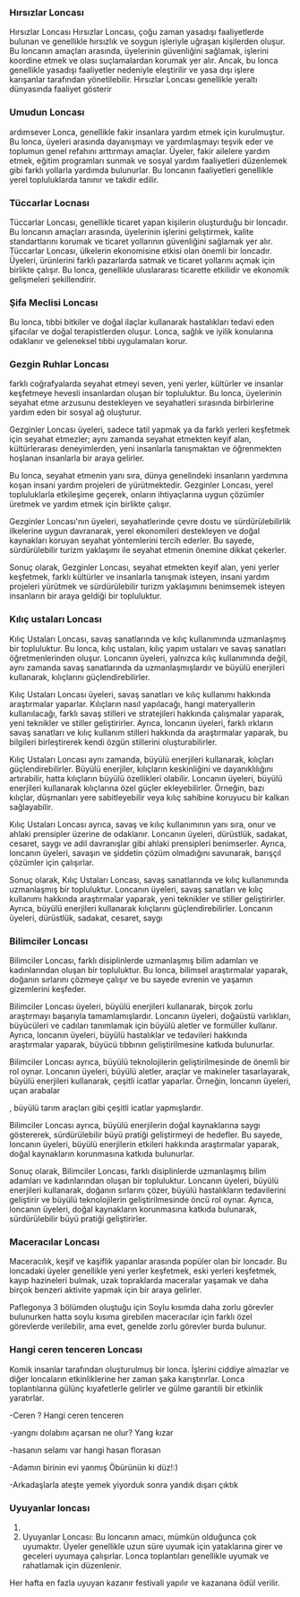 ### Hırsızlar Loncası

Hırsızlar Loncası Hırsızlar Loncası, çoğu zaman yasadışı faaliyetlerde bulunan ve genellikle hırsızlık ve soygun işleriyle uğraşan kişilerden oluşur. Bu loncanın amaçları arasında, üyelerinin güvenliğini sağlamak, işlerini koordine etmek ve olası suçlamalardan korumak yer alır. Ancak, bu lonca genellikle yasadışı faaliyetler nedeniyle eleştirilir ve yasa dışı işlere karışanlar tarafından yönetilebilir. Hırsızlar Loncası genellikle yeraltı dünyasında faaliyet gösterir
### Umudun Loncası
ardımsever Lonca, genellikle fakir insanlara yardım etmek için kurulmuştur. Bu lonca, üyeleri arasında dayanışmayı ve yardımlaşmayı teşvik eder ve toplumun genel refahını arttırmayı amaçlar. Üyeler, fakir ailelere yardım etmek, eğitim programları sunmak ve sosyal yardım faaliyetleri düzenlemek gibi farklı yollarla yardımda bulunurlar. Bu loncanın faaliyetleri genellikle yerel topluluklarda tanınır ve takdir edilir.
### Tüccarlar Locnası
Tüccarlar Loncası, genellikle ticaret yapan kişilerin oluşturduğu bir loncadır. Bu loncanın amaçları arasında, üyelerinin işlerini geliştirmek, kalite standartlarını korumak ve ticaret yollarının güvenliğini sağlamak yer alır. Tüccarlar Loncası, ülkelerin ekonomisine etkisi olan önemli bir loncadır. Üyeleri, ürünlerini farklı pazarlarda satmak ve ticaret yollarını açmak için birlikte çalışır. Bu lonca, genellikle uluslararası ticarette etkilidir ve ekonomik gelişmeleri şekillendirir.

### Şifa Meclisi Loncası
Bu lonca, tıbbi bitkiler ve doğal ilaçlar kullanarak hastalıkları tedavi eden şifacılar ve doğal terapistlerden oluşur. Lonca, sağlık ve iyilik konularına odaklanır ve geleneksel tıbbi uygulamaları korur.
### Gezgin Ruhlar Loncası
farklı coğrafyalarda seyahat etmeyi seven, yeni yerler, kültürler ve insanlar keşfetmeye hevesli insanlardan oluşan bir topluluktur. Bu lonca, üyelerinin seyahat etme arzusunu destekleyen ve seyahatleri sırasında birbirlerine yardım eden bir sosyal ağ oluşturur.

Gezginler Loncası üyeleri, sadece tatil yapmak ya da farklı yerleri keşfetmek için seyahat etmezler; aynı zamanda seyahat etmekten keyif alan, kültürlerarası deneyimlerden, yeni insanlarla tanışmaktan ve öğrenmekten hoşlanan insanlarla bir araya gelirler.

Bu lonca, seyahat etmenin yanı sıra, dünya genelindeki insanların yardımına koşan insani yardım projeleri de yürütmektedir. Gezginler Loncası, yerel topluluklarla etkileşime geçerek, onların ihtiyaçlarına uygun çözümler üretmek ve yardım etmek için birlikte çalışır.

Gezginler Loncası'nın üyeleri, seyahatlerinde çevre dostu ve sürdürülebilirlik ilkelerine uygun davranarak, yerel ekonomileri destekleyen ve doğal kaynakları koruyan seyahat yöntemlerini tercih ederler. Bu sayede, sürdürülebilir turizm yaklaşımı ile seyahat etmenin önemine dikkat çekerler.

Sonuç olarak, Gezginler Loncası, seyahat etmekten keyif alan, yeni yerler keşfetmek, farklı kültürler ve insanlarla tanışmak isteyen, insani yardım projeleri yürütmek ve sürdürülebilir turizm yaklaşımını benimsemek isteyen insanların bir araya geldiği bir topluluktur.


### Kılıç ustaları Loncası
Kılıç Ustaları Loncası, savaş sanatlarında ve kılıç kullanımında uzmanlaşmış bir topluluktur. Bu lonca, kılıç ustaları, kılıç yapım ustaları ve savaş sanatları öğretmenlerinden oluşur. Loncanın üyeleri, yalnızca kılıç kullanımında değil, aynı zamanda savaş sanatlarında da uzmanlaşmışlardır ve büyülü enerjileri kullanarak, kılıçlarını güçlendirebilirler.

Kılıç Ustaları Loncası üyeleri, savaş sanatları ve kılıç kullanımı hakkında araştırmalar yaparlar. Kılıçların nasıl yapılacağı, hangi materyallerin kullanılacağı, farklı savaş stilleri ve stratejileri hakkında çalışmalar yaparak, yeni teknikler ve stiller geliştirirler. Ayrıca, loncanın üyeleri, farklı ırkların savaş sanatları ve kılıç kullanım stilleri hakkında da araştırmalar yaparak, bu bilgileri birleştirerek kendi özgün stillerini oluşturabilirler.

Kılıç Ustaları Loncası aynı zamanda, büyülü enerjileri kullanarak, kılıçları güçlendirebilirler. Büyülü enerjiler, kılıçların keskinliğini ve dayanıklılığını artırabilir, hatta kılıçların büyülü özellikleri olabilir. Loncanın üyeleri, büyülü enerjileri kullanarak kılıçlarına özel güçler ekleyebilirler. Örneğin, bazı kılıçlar, düşmanları yere sabitleyebilir veya kılıç sahibine koruyucu bir kalkan sağlayabilir.

Kılıç Ustaları Loncası ayrıca, savaş ve kılıç kullanımının yanı sıra, onur ve ahlaki prensipler üzerine de odaklanır. Loncanın üyeleri, dürüstlük, sadakat, cesaret, saygı ve adil davranışlar gibi ahlaki prensipleri benimserler. Ayrıca, loncanın üyeleri, savaşın ve şiddetin çözüm olmadığını savunarak, barışçıl çözümler için çalışırlar.

Sonuç olarak, Kılıç Ustaları Loncası, savaş sanatlarında ve kılıç kullanımında uzmanlaşmış bir topluluktur. Loncanın üyeleri, savaş sanatları ve kılıç kullanımı hakkında araştırmalar yaparak, yeni teknikler ve stiller geliştirirler. Ayrıca, büyülü enerjileri kullanarak kılıçlarını güçlendirebilirler. Loncanın üyeleri, dürüstlük, sadakat, cesaret, saygı
### Bilimciler Loncası
Bilimciler Loncası, farklı disiplinlerde uzmanlaşmış bilim adamları ve kadınlarından oluşan bir topluluktur. Bu lonca, bilimsel araştırmalar yaparak, doğanın sırlarını çözmeye çalışır ve bu sayede evrenin ve yaşamın gizemlerini keşfeder.

Bilimciler Loncası üyeleri, büyülü enerjileri kullanarak, birçok zorlu araştırmayı başarıyla tamamlamışlardır. Loncanın üyeleri, doğaüstü varlıkları, büyücüleri ve cadıları tanımlamak için büyülü aletler ve formüller kullanır. Ayrıca, loncanın üyeleri, büyülü hastalıklar ve tedavileri hakkında araştırmalar yaparak, büyücü tıbbının geliştirilmesine katkıda bulunurlar.

Bilimciler Loncası ayrıca, büyülü teknolojilerin geliştirilmesinde de önemli bir rol oynar. Loncanın üyeleri, büyülü aletler, araçlar ve makineler tasarlayarak, büyülü enerjileri kullanarak, çeşitli icatlar yaparlar. Örneğin, loncanın üyeleri, uçan arabalar

, büyülü tarım araçları gibi çeşitli icatlar yapmışlardır.

Bilimciler Loncası ayrıca, büyülü enerjilerin doğal kaynaklarına saygı göstererek, sürdürülebilir büyü pratiği geliştirmeyi de hedefler. Bu sayede, loncanın üyeleri, büyülü enerjilerin etkileri hakkında araştırmalar yaparak, doğal kaynakların korunmasına katkıda bulunurlar.

Sonuç olarak, Bilimciler Loncası, farklı disiplinlerde uzmanlaşmış bilim adamları ve kadınlarından oluşan bir topluluktur. Loncanın üyeleri, büyülü enerjileri kullanarak, doğanın sırlarını çözer, büyülü hastalıkların tedavilerini geliştirir ve büyülü teknolojilerin geliştirilmesinde öncü rol oynar. Ayrıca, loncanın üyeleri, doğal kaynakların korunmasına katkıda bulunarak, sürdürülebilir büyü pratiği geliştirirler. 

### Maceracılar Loncası
Maceracılık, keşif ve kaşiflik yapanlar arasında popüler olan bir loncadır. Bu loncadaki üyeler genellikle yeni yerler keşfetmek, eski yerleri keşfetmek, kayıp hazineleri bulmak, uzak topraklarda maceralar yaşamak ve daha birçok benzeri aktivite yapmak için bir araya gelirler.

Paflegonya 3 bölümden oluştuğu için Soylu kısımda daha zorlu görevler bulunurken hatta soylu kısıma girebilen maceracılar için farklı özel görevlerde verilebilir, ama evet, genelde zorlu görevler burda bulunur. 

### Hangi ceren tenceren Loncası
Komik insanlar tarafından oluşturulmuş bir lonca. İşlerini ciddiye almazlar ve diğer loncaların etkinliklerine her zaman şaka karıştırırlar. Lonca toplantılarına gülünç kıyafetlerle gelirler ve gülme garantili bir etkinlik yaratırlar.

-Ceren ? Hangi ceren tenceren

-yangnı dolabını açarsan ne olur?
Yang kızar

-hasanın selamı var
hangi hasan florasan

-Adamın birinin evi yanmış
Öbürünün ki düz!:)

-Arkadaşlarla ateşte yemek yiyorduk
sonra yandık dışarı çıktık

### Uyuyanlar loncası
1. 
2. Uyuyanlar Loncası: Bu loncanın amacı, mümkün olduğunca çok uyumaktır. Üyeler genellikle uzun süre uyumak için yataklarına girer ve geceleri uyumaya çalışırlar. Lonca toplantıları genellikle uyumak ve rahatlamak için düzenlenir.

Her hafta en fazla uyuyan kazanır festivali yapılır ve kazanana ödül verilir.








